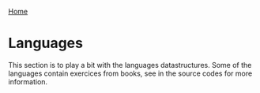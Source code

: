 [Home](../..)

# Languages

This section is to play a bit with the languages datastructures. 
Some of the languages contain exercices from books, see in the source codes for more information.
